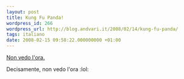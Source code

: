 ```yaml
---
layout: post
title: Kung Fu Panda!
wordpress_id: 266
wordpress_url: http://blog.andvari.it/2008/02/14/kung-fu-panda/
tags: italiano
date: 2008-02-15 09:58:22.000000000 +01:00
---
```

<a href="http://www.firstshowing.net/2008/02/12/newer-better-kung-fu-panda-trailer/">Non vedo l'ora.</a>

Decisamente, non vedo l'ora :lol:
